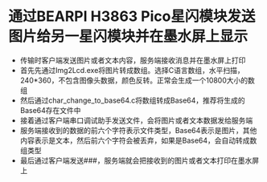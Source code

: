 # 通过BEARPI H3863 Pico星闪模块发送图片给另一星闪模块并在墨水屏上显示
+ 传输时客户端发送图片或者文本内容，服务端接收消息并在墨水屏上打印
+ 首先先通过Img2Lcd.exe将图片转成数组。选择C语言数组，水平扫描，240*360，不包含图像头数据，颜色反转。正常会生成一个10800大小的数组
+ 然后通过char_change_to_base64.c将数组转成Base64，推荐将生成的Base64存在文件中
+ 接着通过客户端串口调试助手发送文件，会将图片或者文本数据发给服务端
+ 服务端接收到的数据的前六个字符表示文件类型，Base64表示是图片，其他内容表示是文本，然后前六个字符会被丢弃，如果是Base64，会自动转成数组类型
+ 最后通过客户端发送###，服务端就会把接收到的图片或者文本打印在墨水屏上
